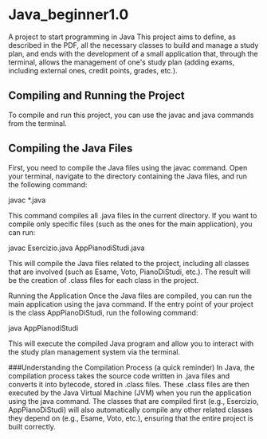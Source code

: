 # Java_beginner1.0
A project to start programming in Java
This project aims to define, as described in the PDF, all the necessary classes to build and manage a study plan, and ends with the development of a small application that, through the terminal, allows the management of one's study plan (adding exams, including external ones, credit points, grades, etc.).
## Compiling and Running the Project
To compile and run this project, you can use the javac and java commands from the terminal.

## Compiling the Java Files
First, you need to compile the Java files using the javac command. Open your terminal, navigate to the directory containing the Java files, and run the following command:

javac *.java

This command compiles all .java files in the current directory. If you want to compile only specific files (such as the ones for the main application), you can run:

javac Esercizio.java AppPianodiStudi.java

This will compile the Java files related to the project, including all classes that are involved (such as Esame, Voto, PianoDiStudi, etc.). The result will be the creation of .class files for each class in the project.

Running the Application
Once the Java files are compiled, you can run the main application using the java command. If the entry point of your project is the class AppPianoDiStudi, run the following command:

java AppPianodiStudi

This will execute the compiled Java program and allow you to interact with the study plan management system via the terminal.

###Understanding the Compilation Process (a quick reminder)
In Java, the compilation process takes the source code written in .java files and converts it into bytecode, stored in .class files. These .class files are then executed by the Java Virtual Machine (JVM) when you run the application using the java command. The classes that are compiled first (e.g., Esercizio, AppPianoDiStudi) will also automatically compile any other related classes they depend on (e.g., Esame, Voto, etc.), ensuring that the entire project is built correctly.

